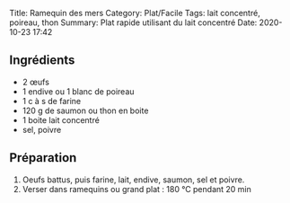 Title: Ramequin des mers
Category: Plat/Facile
Tags: lait concentré, poireau, thon
Summary: Plat rapide utilisant du lait concentré
Date:  2020-10-23 17:42

## Ingrédients
- 2 œufs
- 1 endive ou 1 blanc de poireau
- 1 c à s de farine
- 120 g de saumon ou thon en boite
- 1 boite lait concentré
- sel, poivre

## Préparation
1. Oeufs battus, puis farine, lait, endive, saumon, sel et poivre.
2. Verser dans ramequins ou grand plat : 180 °C pendant 20 min